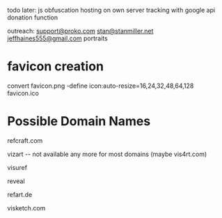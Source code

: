 todo later:
js obfuscation
hosting on own server
tracking with google api
donation function

outreach:
support@proko.com
stan@stanmiller.net
jeffhaines555@gmail.com portraits
# favicon creation

convert favicon.png -define icon:auto-resize=16,24,32,48,64,128 favicon.ico


# Possible Domain Names

refcraft.com

vizart -- not available any more for most domains (maybe vis4rt.com)

visuref

reveal


refart.de

visketch.com
